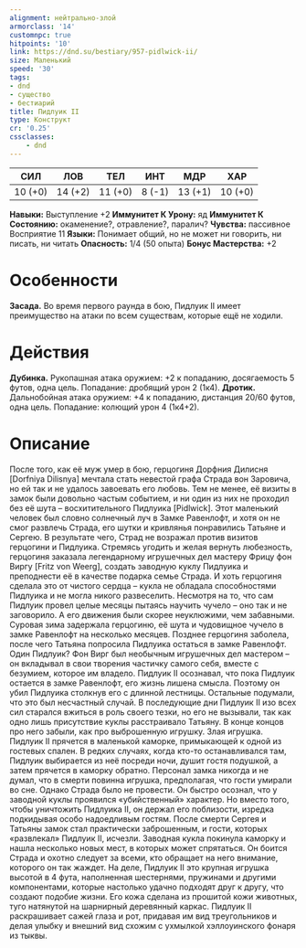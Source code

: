 ```yaml
---
alignment: нейтрально-злой
armorclass: '14'
customnpc: true
hitpoints: '10'
link: https://dnd.su/bestiary/957-pidlwick-ii/
size: Маленький
speed: '30'
tags:
- dnd
- существо
- бестиарий
title: Пидлуик II
type: Конструкт
cr: '0.25'
cssclasses:
    - dnd
---
```



| СИЛ | ЛОВ | ТЕЛ | ИНТ | МДР | ХАР |
|---|---|---|---|---|---|
| 10 (+0) | 14 (+2) | 11 (+0) | 8 (-1) | 13 (+1) | 10 (+0) |
**Навыки:** Выступление +2
**Иммунитет К Урону:** яд
**Иммунитет К Состоянию:** окаменение?, отравление?, паралич?
**Чувства:** пассивное Восприятие 11
**Языки:** Понимает общий, но не может ни говорить, ни писать, ни читать
**Опасность:** 1/4 (50 опыта)
**Бонус Мастерства:** +2


# Особенности
**Засада.** Во время первого раунда в бою, Пидлуик II имеет преимущество на атаки по всем существам, которые ещё не ходили.


# Действия
**Дубинка.** Рукопашная атака оружием: +2 к попаданию, досягаемость 5 футов, одна цель. Попадание: дробящий урон 2 (1к4).
**Дротик.** Дальнобойная атака оружием: +4 к попаданию, дистанция 20/60 футов, одна цель. Попадание: колющий урон 4 (1к4+2).


# Описание
После того, как её муж умер в бою, герцогиня Дорфния Дилисня [Dorfniya Dilisnya] мечтала стать невестой графа Страда вон Заровича, но ей так и не удалось завоевать его любовь. Тем не менее, её визиты в замок были довольно частым событием, и ни один из них не проходил без её шута – восхитительного Пидлуика [Pidlwick]. Этот маленький человек был словно солнечный луч в Замке Равенлофт, и хотя он не смог развлечь Страда, его шутки и кривлянья понравились Татьяне и Сергею. В результате чего, Страд не возражал против визитов герцогини и Пидлуика. Стремясь угодить и желая вернуть любезность, герцогиня заказала легендарному игрушечных дел мастеру Фрицу фон Виргу [Fritz von Weerg], создать заводную куклу Пидлуика и преподнести её в качестве подарка семье Страда. И хоть герцогиня сделала это от чистого сердца – кукла не обладала способностями Пидлуика и не могла никого развеселить. Несмотря на то, что сам Пидлуик провел целые месяцы пытаясь научить чучело – оно так и не заговорило. А его движения были скорее неуклюжими, чем забавными. Суровая зима задержала герцогиню, её шута и чудовищное чучело в замке Равенлофт на несколько месяцев. Позднее герцогиня заболела, после чего Татьяна попросила Пидлуика остаться в замке Равенлофт. Один Пидлуик? Фон Вирг был необычным игрушечных дел мастером – он вкладывал в свои творения частичку самого себя, вместе с безумием, которое им владело. Пидлуик II осознавал, что пока Пидлуик остается в замке Равенлофт, его жизнь лишена смысла. Поэтому он убил Пидлуика столкнув его с длинной лестницы. Остальные подумали, что это был несчастный случай. В последующие дни Пидлуик II изо всех сил старался вжиться в роль своего тезки, но его не вызывали, так как одно лишь присутствие куклы расстраивало Татьяну. В конце концов про него забыли, как про выброшенную игрушку. Злая игрушка. Пидлуик II прячется в маленькой каморке, примыкающей к одной из гостевых спален. В редких случаях, когда кто-то останавливался там, Пидлуик выбирается из неё посреди ночи, душит гостя подушкой, а затем прячется в каморку обратно. Персонал замка никогда и не думал, что в смерти повинна игрушка, предполагая, что гости умирали во сне. Однако Страда было не провести. Он быстро осознал, что у заводной куклы проявился «убийственный» характер. Но вместо того, чтобы уничтожить Пидлуика II, он держал его поблизости, изредка подкидывая особо надоедливым гостям. После смерти Сергея и Татьяны замок стал практически заброшенным, и гости, которых «развлекал» Пидлуик II, исчезли. Заводная кукла покинула каморку и нашла несколько новых мест, в которых может спрятаться. Он боится Страда и охотно следует за всеми, кто обращает на него внимание, которого он так жаждет. На деле, Пидлуик II это крупная игрушка высотой в 4 фута, наполненная шестернями, пружинами и другими компонентами, которые настолько удачно подходят друг к другу, что создают подобие жизни. Его кожа сделана из прошитой кожи животных, туго натянутой на шарнирный деревянный каркас. Пидлуик II раскрашивает сажей глаза и рот, придавая им вид треугольников и делая улыбку и внешний вид схожим с ухмылкой хэллоуинского фонаря из тыквы.